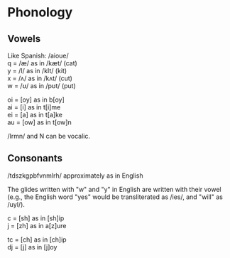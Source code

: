 # Phonology

## Vowels
Like Spanish: /aioue/<br>
q = /æ/ as in /kæt/ (cat)<br>
y = /I/ as in /kIt/ (kit)<br>
x = /ʌ/ as in /kʌt/ (cut)<br>
w = /ʊ/ as in /pʊt/ (put)<br>

oi = [oy] as in b[oy]<br>
ai = [i] as in t[i]me<br>
ei = [a] as in t[a]ke<br>
au = [ow] as in t[ow]n

/lrmn/ and N can be vocalic.

## Consonants
/tdszkgpbfvnmlrh/ approximately as in English

The glides written with "w" and "y" in English are written with their vowel (e.g., the English word "yes" would be transliterated as /ies/, and "will" as /uyl/).

c = [sh] as in [sh]ip<br>
j = [zh] as in a[z]ure<br>

tc = [ch] as in [ch]ip<br>
dj = [j] as in [j]oy
